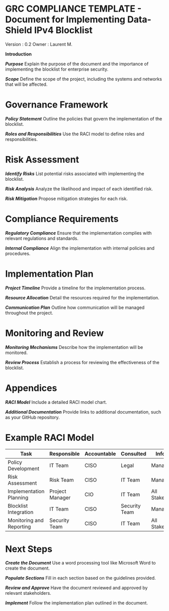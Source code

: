 # GRC COMPLIANCE TEMPLATE - Document for Implementing Data-Shield IPv4 Blocklist
Version : 0.2
Owner : Laurent M.

**Introduction**

***Purpose***
Explain the purpose of the document and the importance of implementing the blocklist for enterprise security.

***Scope***
Define the scope of the project, including the systems and networks that will be affected.

# Governance Framework

***Policy Statement***
Outline the policies that govern the implementation of the blocklist.

***Roles and Responsibilities***
Use the RACI model to define roles and responsibilities.

# Risk Assessment

***Identify Risks***
List potential risks associated with implementing the blocklist.

***Risk Analysis***
Analyze the likelihood and impact of each identified risk.

***Risk Mitigation***
Propose mitigation strategies for each risk.

# Compliance Requirements

***Regulatory Compliance***
Ensure that the implementation complies with relevant regulations and standards.

***Internal Compliance***
Align the implementation with internal policies and procedures.

# Implementation Plan

***Project Timeline***
Provide a timeline for the implementation process.

***Resource Allocation*** 
Detail the resources required for the implementation.

***Communication Plan***
Outline how communication will be managed throughout the project.

# Monitoring and Review

***Monitoring Mechanisms***
Describe how the implementation will be monitored.

***Review Process***
Establish a process for reviewing the effectiveness of the blocklist.

# Appendices

***RACI Model***
Include a detailed RACI model chart.

***Additional Documentation***
Provide links to additional documentation, such as your GitHub repository.

# Example RACI Model

| **Task** | **Responsible** | **Accountable** | **Consulted** | **Informed** |
|---|---|---|---|---|
| Policy Development | IT Team | CISO | Legal |	Management |
| Risk Assessment |	Risk Team |	CISO | IT Team | Management |
| Implementation Planning |	Project Manager | CIO | IT Team | All Stakeholders |
| Blocklist Integration | IT Team | CISO | Security Team | Management |
| Monitoring and Reporting | Security Team | CISO |	IT Team | All Stakeholders |

# Next Steps

***Create the Document***
Use a word processing tool like Microsoft Word to create the document.

***Populate Sections***
Fill in each section based on the guidelines provided.

***Review and Approve***
Have the document reviewed and approved by relevant stakeholders.

***Implement***
Follow the implementation plan outlined in the document.
